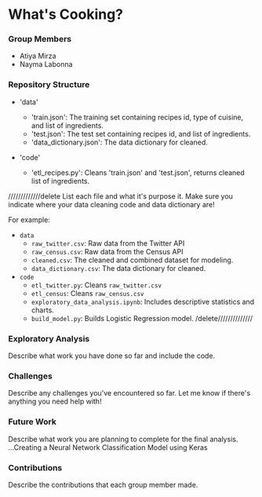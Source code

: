 # What's Cooking?

### Group Members
- Atiya Mirza
- Nayma Labonna

### Repository Structure
- 'data'
  - 'train.json': The training set containing recipes id, type of cuisine, and list of ingredients.
  - 'test.json': The test set containing recipes id, and list of ingredients.
  - 'data_dictionary.json': The data dictionary for cleaned.

- 'code'
  - 'etl_recipes.py': Cleans 'train.json' and 'test.json', returns cleaned list of ingredients.

/////////////delete
List each file and what it's purpose it. Make sure you indicate where your data cleaning code and data dictionary are! 

For example:
- `data`
  - `raw_twitter.csv`: Raw data from the Twitter API
  - `raw_census.csv`: Raw data from the Census API
  - `cleaned.csv`: The cleaned and combined dataset for modeling. 
  - `data_dictionary.csv`: The data dictionary for cleaned. 
- `code`
  - `etl_twitter.py`: Cleans `raw_twitter.csv`
  - `etl_census`: Cleans `raw_census.csv`
  - `exploratory_data_analysis.ipynb`: Includes descriptive statistics and charts. 
  - `build_model.py`: Builds Logistic Regression model. 
/delete//////////////

### Exploratory Analysis
Describe what work you have done so far and include the code. 

### Challenges
Describe any challenges you've encountered so far. Let me know if there's anything you need help with!

### Future Work
Describe what work you are planning to complete for the final analysis.
...Creating a Neural Network Classification Model using Keras

### Contributions
Describe the contributions that each group member made.
